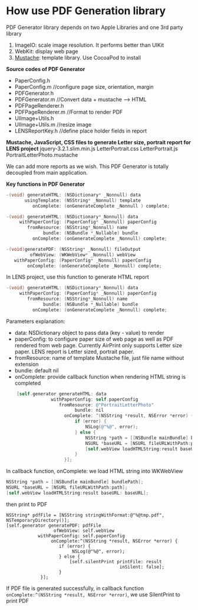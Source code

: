 # How use PDF Generation library

PDF Generator library depends on two Apple Libraries and one 3rd party library
1. ImageIO: scale image resolution. It performs better than UIKit
2. WebKit: display web page
3. [Mustache](https://github.com/groue/GRMustache): template library. Use CocoaPod to install

**Source codes of PDF Generator**
- PaperConfig.h 
- PaperConfig.m   //configure page size, orientation, margin
- PDFGenerator.h
- PDFGenerator.m    //Convert data + mustache --> HTML
- PDFPageRenderer.h
- PDFPageRenderer.m //Format to render PDF
- UIImage+Utils.h
- UIImage+Utils.m //resize image
- LENSReportKey.h //define place holder fields in report

**Mustache, JavaScript, CSS files to generate Letter size, portrait report for LENS project**
jquery-3.2.1.slim.min.js
LetterPortrait.css
LetterPortrait.js
PortraitLetterPhoto.mustache

We can add more reports as we wish. This PDF Generator is totally decoupled from main application.

**Key functions in PDF Generator**
```objective-c
-(void) generateHTML: (NSDictionary* _Nonnull) data
       usingTemplate: (NSString* _Nonnull) template
          onComplete: (onGenerateComplete _Nonnull ) complete;

-(void) generateHTML: (NSDictionary*_Nonnull) data
     withPaperConfig: (PaperConfig* _Nonnull) paperConfig
        fromResource: (NSString*_Nonnull) name
              bundle: (NSBundle *_Nullable) bundle
          onComplete: (onGenerateComplete _Nonnull) complete;

-(void)generatePDF: (NSString* _Nonnull) fileOutput
         ofWebView: (WKWebView* _Nonnull) webView
   withPaperConfig: (PaperConfig* _Nonnull) paperConfig
        onComplete: (onGenerateComplete _Nonnull) complete;
```

In LENS project, use this function to generate HTML report
```objective-c
-(void) generateHTML: (NSDictionary*_Nonnull) data
     withPaperConfig: (PaperConfig* _Nonnull) paperConfig
        fromResource: (NSString*_Nonnull) name
              bundle: (NSBundle *_Nullable) bundle
          onComplete: (onGenerateComplete _Nonnull) complete;
```

Parameters explanation:
- data: NSDictionary object to pass data (key - value) to render
- paperConfig: to configure paper size of web page as well as PDF rendered from web page. Currently AirPrint only supports Letter size paper. LENS report is Letter sized, portrait paper.
- fromResource: name of template Mustache file, just file name without extension
- bundle: default nil
- onComplete: provide callback function when rendering HTML string is completed

```objective-c
    [self.generator generateHTML: data
                 withPaperConfig: self.paperConfig
                    fromResource: @"PortraitLetterPhoto"
                          bundle: nil
                      onComplete: ^(NSString *result, NSError *error) {
                          if (error) {
                              NSLog(@"%@", error);
                          } else {
                              NSString *path = [[NSBundle mainBundle] bundlePath];
                              NSURL *baseURL = [NSURL fileURLWithPath:path];
                              [self.webView loadHTMLString:result baseURL: baseURL];
                          }
                      }];
```


In callback function, onComplete: we load HTML string into WKWebView
```objective-c
NSString *path = [[NSBundle mainBundle] bundlePath];
NSURL *baseURL = [NSURL fileURLWithPath:path];
[self.webView loadHTMLString:result baseURL: baseURL];
```

then print to PDF
```
NSString* pdfFile = [NSString stringWithFormat:@"%@tmp.pdf", NSTemporaryDirectory()];
[self.generator generatePDF: pdfFile
                  ofWebView: self.webView
            withPaperConfig: self.paperConfig
                 onComplete:^(NSString *result, NSError *error) {
                    if (error) {
                         NSLog(@"%@", error);
                    } else {
                        [self.silentPrint printFile: result
                                           inSilent: false];
                    }
             }];
```

If PDF file is generated successfully, in callback function ```onComplete:^(NSString *result, NSError *error)```, we use SilentPrint to print PDF
